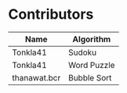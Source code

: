 # Contributors

| Name   |   Algorithm |
|------------ | -------------|
|Tonkla41|Sudoku|
|Tonkla41|Word Puzzle|
|thanawat.bcr|Bubble Sort|
